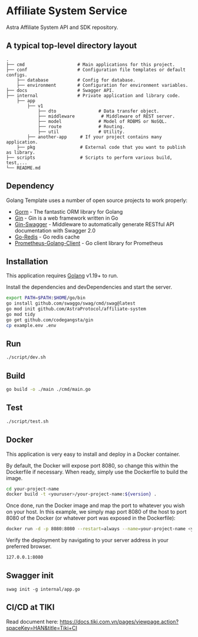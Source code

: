 # Affiliate System Service

Astra Affiliate System API and SDK repository.

## A typical top-level directory layout

    .
    ├── cmd                    # Main applications for this project.
    ├── conf                   # Configuration file templates or default configs.
        ├── database           # Config for database.
        ├── environment        # Configuration for environment variables.
    ├── docs                   # Swagger API.
    ├── internal               # Private application and library code.
        ├── app
            ├── v1
                ├── dto                # Data transfer object.
                ├── middleware          # Middleware of REST server.
                ├── model              # Model of RDBMS or NoSQL.
                ├── route              # Routing.
                ├── util               # Utility.
            ├── another-app     # If your project contains many application.    
        ├── pkg                 # External code that you want to publish as library.
    ├── scripts                 # Scripts to perform various build, test,...
    └── README.md

## Dependency

Golang Template uses a number of open source projects to work properly:

- [Gorm] - The fantastic ORM library for Golang
- [Gin] - Gin is a web framework written in Go
- [Gin-Swagger] - Middleware to automatically generate RESTful API documentation with Swagger 2.0
- [Go-Redis] - Go redis cache
- [Prometheus-Golang-Client] - Go client library for Prometheus

## Installation

This application requires [Golang](https://golang.org/) v1.19+ to run.

Install the dependencies and devDependencies and start the server.

```sh
export PATH=$PATH:$HOME/go/bin
go install github.com/swaggo/swag/cmd/swag@latest
go mod init github.com/AstraProtocol/affiliate-system
go mod tidy
go get github.com/codegangsta/gin
cp example.env .env
```

## Run

```sh
./script/dev.sh
```

## Build

```sh
go build -o ./main ./cmd/main.go
```

## Test

```sh
./script/test.sh
```

## Docker

This application is very easy to install and deploy in a Docker container.

By default, the Docker will expose port 8080, so change this within the
Dockerfile if necessary. When ready, simply use the Dockerfile to
build the image.

```sh
cd your-project-name
docker build -t <youruser>/your-project-name:${version} .
```

Once done, run the Docker image and map the port to whatever you wish on
your host. In this example, we simply map port 8080 of the host to
port 8080 of the Docker (or whatever port was exposed in the Dockerfile):

```sh
docker run -d -p 8080:8080 --restart=always --name=your-project-name <youruser>/your-project-name:${version}
```

Verify the deployment by navigating to your server address in
your preferred browser.

```sh
127.0.0.1:8080
```

## Swagger init
    swag init -g internal/app.go

## CI/CD at TIKI

Read document here: https://docs.tiki.com.vn/pages/viewpage.action?spaceKey=HAN&title=Tiki+CI

[//]: # (These are reference links used in the body of this note and get stripped out when the markdown processor does its job. There is no need to format nicely because it shouldn't be seen)

   [Gin]: <https://github.com/gin-gonic/gin>
   [Gorm]: <https://gorm.io/>
   [Logrus]: <https://github.com/sirupsen/logrus>
   [Go-Redis]: <https://github.com/go-redis/redis>
   [Prometheus-Golang-Client]: <https://github.com/prometheus/client_golang>
   [Gin-Swagger]: <https://github.com/swaggo/gin-swagger>
   [Newrelic]: <https://github.com/newrelic/go-agent>
   [MongoDB]: <https://www.mongodb.com/2>
   [Jaeger]: <https://github.com/jaegertracing/jaeger-client-go>

